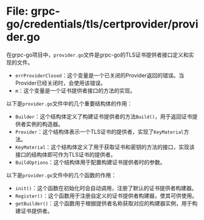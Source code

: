 # File: grpc-go/credentials/tls/certprovider/provider.go

在grpc-go项目中，`provider.go`文件是grpc-go的TLS证书提供者接口定义和实现的文件。

-  `errProviderClosed`：这个变量是一个已关闭的Provider返回的错误。当Provider已经关闭时，会使用该错误。
-  `m`：这个变量是一个证书提供者接口的方法的实现。

以下是`provider.go`文件中的几个重要结构体的作用：
- `Builder`：这个结构体定义了构建证书提供者的方法`Build()`，用于返回证书提供者实例的构造器。
- `Provider`：这个结构体表示一个TLS证书的提供者，实现了`KeyMaterial`方法。
- `KeyMaterial`：这个结构体定义了用于获取证书和密钥的方法的接口，实现该接口的结构体即可作为TLS证书的提供者。
- `BuildOptions`：这个结构体用于配置构建证书提供者时的参数。

以下是`provider.go`文件中的几个函数的作用：
- `init()`：这个函数在初始化时会自动调用，注册了默认的证书提供者构建器。
- `Register()`：这个函数用于注册自定义的证书提供者构建器，使其可供使用。
- `getBuilder()`：这个函数用于根据提供者名称获取对应的构建器实例，用于构建证书提供者。

